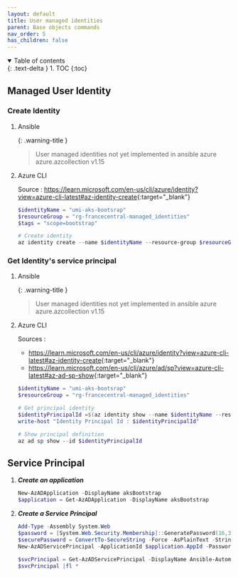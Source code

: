 ```yaml
---
layout: default
title: User managed identities
parent: Base objects commands
nav_order: 5
has_children: false
---
```


<details open markdown="block">
  <summary>
    Table of contents
  </summary>
  {: .text-delta }
1. TOC
{:toc}
</details>


## Managed User Identity

### Create Identity

1. Ansible

    {: .warning-title }
    > User managed identities not yet implemented in ansible azure azure.azcollection v1.15
    >

2. Azure CLI

    Source : <https://learn.microsoft.com/en-us/cli/azure/identity?view=azure-cli-latest#az-identity-create>{:target="_blank"}

    ``` powershell
    $identityName = "umi-aks-bootsrap"
    $resourceGroup = "rg-francecentral-managed_identities"
    $tags = "scope=bootstrap"

    # Create identity
    az identity create --name $identityName --resource-group $resourceGroup --tags $tags

    ```

### Get Identity's service principal

1. Ansible

    {: .warning-title }
    > User managed identities not yet implemented in ansible azure azure.azcollection v1.15
    >

2. Azure CLI

    Sources :

    * <https://learn.microsoft.com/en-us/cli/azure/identity?view=azure-cli-latest#az-identity-create>{:target="_blank"}
    * <https://learn.microsoft.com/en-us/cli/azure/ad/sp?view=azure-cli-latest#az-ad-sp-show>{:target="_blank"}

    ``` powershell
    $identityName = "umi-aks-bootsrap"
    $resourceGroup = "rg-francecentral-managed_identities"

    # Get principal identity
    $identityPrincipalId =$(az identity show --name $identityName --resource-group $resourceGroup --query "principalId" -o tsv)
    write-host "Identity Principal Id : $identityPrincipalId"

    # Show principal definition
    az ad sp show --id $identityPrincipalId
    ```

## Service Principal

1. ***Create an application***

    ```powershell
    New-AzADApplication -DisplayName aksBootstrap
    $application = Get-AzADApplication -DisplayName aksBootstrap
    ```

2. ***Create a Service Principal***

    ```powershell
    Add-Type -Assembly System.Web
    $password = [System.Web.Security.Membership]::GeneratePassword(16,3)
    $securePassword = ConvertTo-SecureString -Force -AsPlainText -String $password
    New-AzADServicePrincipal -ApplicationId $application.AppId -Password $securePassword

    $svcPrincipal = Get-AzADServicePrincipal -DisplayName Ansible-Automation
    $svcPrincipal |fl *
